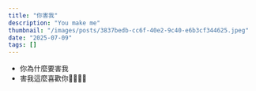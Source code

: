 ```yaml
---
title: "你害我"
description: "You make me"
thumbnail: "/images/posts/3837bedb-cc6f-40e2-9c40-e6b3cf344625.jpeg"
date: "2025-07-09"
tags: []
---
```

- 你為什麼要害我
- 害我這麼喜歡你🤬🤬😭😭
